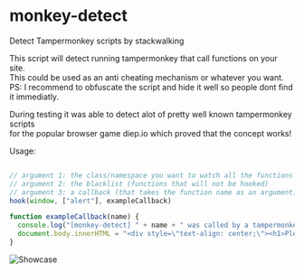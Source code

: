 # monkey-detect
Detect Tampermonkey scripts by stackwalking

This script will detect running tampermonkey that call functions on your site.\
This could be used as an anti cheating mechanism or whatever you want.\
PS: I recommend to obfuscate the script and hide it well so people dont find it immediatly.

During testing it was able to detect alot of pretty well known tampermonkey scripts\
for the popular browser game diep.io which proved that the concept works!


Usage: 
```javascript

// argument 1: the class/namespace you want to watch all the functions of (example: window, CanvasRenderingContext2D, ...)
// argument 2: the blacklist (functions that will not be hooked)
// argument 3: a callback (that takes the function name as an argument).
hook(window, ["alert"], exampleCallback)

function exampleCallback(name) {
  console.log("[monkey-detect] " + name + " was called by a tampermonkey script")
  document.body.innerHTML = "<div style=\"text-align: center;\"><h1>Please disable TamperMonkey!</h1></div>";
}
```



![Showcase]([https://media.giphy.com/media/vFKqnCdLPNOKc/giphy.gif](https://s12.gifyu.com/images/Suqs4.gif))
